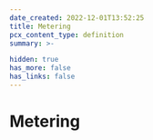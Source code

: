 ```yaml
---
date_created: 2022-12-01T13:52:25
title: Metering
pcx_content_type: definition
summary: >-

hidden: true
has_more: false
has_links: false
---
```


# Metering
